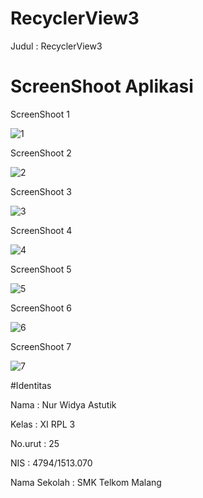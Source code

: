 
# RecyclerView3

Judul   : RecyclerView3

# ScreenShoot Aplikasi

ScreenShoot 1

![1](https://github.com/nurwid28/RecyclerView3/blob/master/recyclerView3-1.png)

ScreenShoot 2

![2](https://github.com/nurwid28/RecyclerView3/blob/master/recyclerView3-2.png)

ScreenShoot 3

![3](https://github.com/nurwid28/RecyclerView3/blob/master/recyclerView3-3.png)

ScreenShoot 4

![4](https://github.com/nurwid28/RecyclerView3/blob/master/recyclerView3-4.png)

ScreenShoot 5

![5](https://github.com/nurwid28/RecyclerView3/blob/master/recyclerView3-5.png)

ScreenShoot 6

![6](https://github.com/nurwid28/RecyclerView3/blob/master/recyclerView3-6.png)

ScreenShoot 7

![7](https://github.com/nurwid28/RecyclerView3/blob/master/recyclerView3-7.png)

#Identitas

Nama : Nur Widya Astutik 

Kelas : XI RPL 3 

No.urut : 25 

NIS : 4794/1513.070 

Nama Sekolah : SMK Telkom Malang

